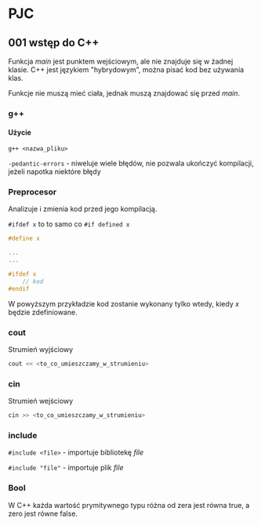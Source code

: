 # PJC

## 001 wstęp do C++

Funkcja _main_ jest punktem wejściowym, ale nie znajduje się w żadnej klasie. C++ jest językiem "hybrydowym", można pisać kod bez używania klas.

Funkcje nie muszą mieć ciała, jednak muszą znajdować się przed _main_.

### g++

#### Użycie

`g++ <nazwa_pliku>`

`-pedantic-errors` - niweluje wiele błędów, nie pozwala ukończyć kompilacji, jeżeli napotka niektóre błędy

### Preprocesor

Analizuje i zmienia kod przed jego kompilacją.

`#ifdef x` to to samo co `#if defined x`

```c++
#define x

...
...

#ifdef x
    // kod
#endif
```

W powyższym przykładzie kod zostanie wykonany tylko wtedy, kiedy _x_ będzie zdefiniowane.

### cout

Strumień wyjściowy

```c++
cout << <to_co_umieszczamy_w_strumieniu>
```

### cin

Strumień wejściowy

```c++
cin >> <to_co_umieszczamy_w_strumieniu>
```

### include

`#include <file>` - importuje bibliotekę _file_

`#include "file"` - importuje plik _file_

### Bool

W C++ każda wartość prymitywnego typu różna od zera jest równa true, a zero jest równe false.
